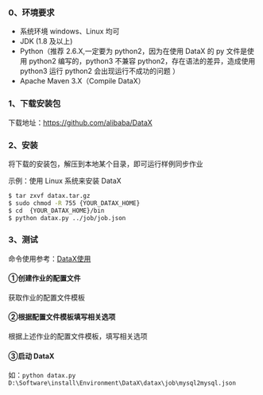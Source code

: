 ### 0、环境要求

- 系统环境 windows、Linux 均可
- JDK (1.8 及以上)
- Python（推荐 2.6.X,一定要为 python2，因为在使用 DataX 的 py 文件是使用 python2 编写的，python3 不兼容 python2，存在语法的差异，造成使用 python3 运行 python2 会出现运行不成功的问题 ）
- Apache Maven 3.X（Compile DataX）

### 1、下载安装包

下载地址：<https://github.com/alibaba/DataX>

### 2、安装

将下载的安装包，解压到本地某个目录，即可运行样例同步作业

示例：使用 Linux 系统来安装 DataX

```sh
$ tar zxvf datax.tar.gz
$ sudo chmod -R 755 {YOUR_DATAX_HOME}
$ cd  {YOUR_DATAX_HOME}/bin
$ python datax.py ../job/job.json
```

### 3、测试

命令使用参考：[DataX使用](./DataX使用.md)

#### ①创建作业的配置文件

获取作业的配置文件模板

#### ②根据配置文件模板填写相关选项

根据上述作业的配置文件模板，填写相关选项

#### ③启动 DataX

如：`python datax.py D:\Software\install\Environment\DataX\datax\job\mysql2mysql.json`